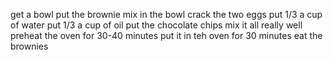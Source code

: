 get a bowl
put the brownie mix in the bowl
crack the two eggs
put 1/3 a cup of water
put 1/3 a cup of oil
put the chocolate chips
mix it all really well
preheat the oven for 30-40 minutes
put it in teh oven for 30 minutes
eat the brownies

